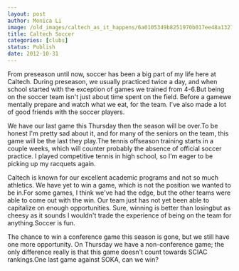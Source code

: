 ```yaml
---
layout: post
author: Monica Li
image: /old_images/caltech_as_it_happens/6a0105349b8251970b017ee48a1327970d.jpg
title: Caltech Soccer
categories: [clubs]
status: Publish
date: 2012-10-31
---
```




From preseason until now, soccer has been a big part of my life here at Caltech. During preseason, we usually practiced twice a day, and when school started with the exception of games we trained from 4-6.But being on the soccer team isn't just about time spent on the field. Before a gamewe mentally prepare and watch what we eat, for the team. I've also made a lot of good friends with the soccer players.

We have our last game this Thursday then the season will be over.To be honest I'm pretty sad about it, and for many of the seniors on the team, this game will be the last they play.The tennis offseason training starts in a couple weeks, which will counter probably the absence of official soccer practice. I played competitive tennis in high school, so I'm eager to be picking up my racquets again.

Caltech is known for our excellent academic programs and not so much athletics. We have yet to win a game, which is not the position we wanted to be in.For some games, I think we've had the edge, but the other teams were able to come out with the win. Our team just has not yet been able to capitalize on enough opportunities. Sure, winning is better than losingbut as cheesy as it sounds I wouldn't trade the experience of being on the team for anything.Soccer is fun.

The chance to win a conference game this season is gone, but we still have one more opportunity. On Thursday we have a non-conference game; the only difference really is that this game doesn't count towards SCIAC rankings.One last game against SOKA, can we win?
